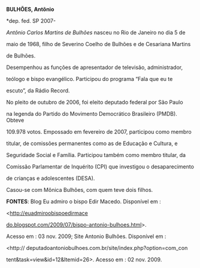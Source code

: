 **BULHÕES, Antônio**



\*dep. fed. SP 2007-



*Antônio Carlos Martins de Bulhões* nasceu no Rio de Janeiro no dia 5 de

maio de 1968, filho de Severino Coelho de Bulhões e de Cesariana Martins

de Bulhões.



Desempenhou as funções de apresentador de televisão, administrador,

teólogo e bispo evangélico. Participou do programa “Fala que eu te

escuto”, da Rádio Record.



No pleito de outubro de 2006, foi eleito deputado federal por São Paulo

na legenda do Partido do Movimento Democrático Brasileiro (PMDB). Obteve

109.978 votos. Empossado em fevereiro de 2007, participou como membro

titular, de comissões permanentes como as de Educação e Cultura, e

Seguridade Social e Família. Participou também como membro titular, da

Comissão Parlamentar de Inquérito (CPI) que investigou o desaparecimento

de crianças e adolescentes (DESA).



Casou-se com Mônica Bulhões, com quem teve dois filhos.



**FONTES**: Blog Eu admiro o bispo Edir Macedo. Disponível em :

\<[http://euadmiroobispo](http://euadmiroobispoedirmacedo.blogspot.com/2009/07/bispo-antonio-bulhoes.html)[edir](http://euadmiroobispoedirmacedo.blogspot.com/2009/07/bispo-antonio-bulhoes.html)[mace](http://euadmiroobispoedirmacedo.blogspot.com/2009/07/bispo-antonio-bulhoes.html)



[do](http://euadmiroobispoedirmacedo.blogspot.com/2009/07/bispo-antonio-bulhoes.html)[.](http://euadmiroobispoedirmacedo.blogspot.com/2009/07/bispo-antonio-bulhoes.html)[blogspot.com/2009/07/bispo-antonio-bulhoes.html](http://euadmiroobispoedirmacedo.blogspot.com/2009/07/bispo-antonio-bulhoes.html)\>.

Acesso em : 03 nov. 2009; Site Antonio Bulhões. Disponível em :

\<http:// deputadoantoniobulhoes.com.br/site/index.php?option=com\_con



tent&task=view&id=12&Itemid=26\>. Acesso em : 02 nov. 2009.

